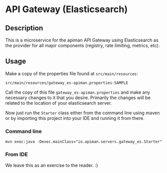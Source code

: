 # API Gateway (Elasticsearch)

## Description
This is a microservice for the apiman API Gateway using Elasticsearch as the provider for all
major components (registry, rate limiting, metrics, etc).

## Usage
Make a copy of the properties file found at `src/main/resources`:

```
src/main/resources/gateway_es-apiman.properties-SAMPLE
```

Call the copy of this file `gateway_es-apiman.properties` and make any necessary
changes to it that you desire.  Primarily the changes will be related to the location
of your elasticsearch server.

Now just run the `Starter` class either from the command line using maven or by importing
this project into your IDE and running it from there.

### Command line
```
mvn exec:java -Dexec.mainClass="io.apiman.servers.gateway_es.Starter"
```

### From IDE
We leave this as an exercise to the reader. :)
